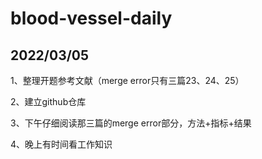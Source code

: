# blood-vessel-daily

## 2022/03/05
1、整理开题参考文献（merge error只有三篇23、24、25）

2、建立github仓库

3、下午仔细阅读那三篇的merge error部分，方法+指标+结果

4、晚上有时间看工作知识
